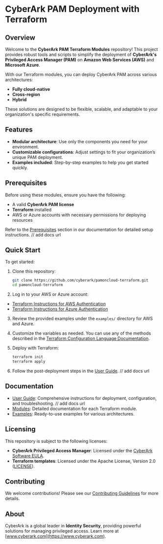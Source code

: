 # CyberArk PAM Deployment with Terraform

## Overview  
Welcome to the **CyberArk PAM Terraform Modules** repository! This project provides robust tools and scripts to simplify the deployment of **CyberArk's Privileged Access Manager (PAM)** on **Amazon Web Services (AWS)** and **Microsoft Azure**.  

With our Terraform modules, you can deploy CyberArk PAM across various architectures:  
- **Fully cloud-native**
- **Cross-region**
- **Hybrid**

These solutions are designed to be flexible, scalable, and adaptable to your organization's specific requirements.

## Features  
- **Modular architecture**: Use only the components you need for your environment.  
- **Customizable configurations**: Adjust settings to fit your organization’s unique PAM deployment.  
- **Examples included**: Step-by-step examples to help you get started quickly.  

## Prerequisites  
Before using these modules, ensure you have the following:  
- A valid **CyberArk PAM license**  
- **Terraform** installed  
- AWS or Azure accounts with necessary permissions for deploying resources  

Refer to the [Prerequisites](#link-to-prerequisites-section) section in our documentation for detailed setup instructions. // add docs url

## Quick Start  
To get started:  
1. Clone this repository:  
   ```bash
   git clone https://github.com/cyberark/pamoncloud-terraform.git
   cd pamoncloud-terraform
   ```

2. Log in to your AWS or Azure account:
- [Terraform Instructions for AWS Authentication](https://registry.terraform.io/providers/hashicorp/aws/latest/docs#authentication-and-configuration)
- [Terraform Instructions for Azure Authentication](https://registry.terraform.io/providers/hashicorp/azurerm/latest/docs#authenticating-to-azure)

3. Review the provided examples under the `examples/` directory for AWS and Azure.

4. Customize the variables as needed. You can use any of the methods described in the [Terraform Configuration Language Documentation](https://developer.hashicorp.com/terraform/language/values/variables#assigning-values-to-root-module-variables).

5. Deploy with Terraform:  
   ```bash
   terraform init  
   terraform apply  
   ```

6. Follow the post-deployment steps in the [User Guide](#link-to-user-guide). // add docs url

## Documentation  
- [User Guide](#link-to-user-guide): Comprehensive instructions for deployment, configuration, and troubleshooting.  // add docs url
- [Modules](https://github.com/cyberark/PAMonCloud-terraform/tree/master/modules): Detailed documentation for each Terraform module.  
- [Examples](https://github.com/cyberark/PAMonCloud-terraform/tree/master/examples): Ready-to-use examples for various architectures.  

## Licensing  
This repository is subject to the following licenses:  
- **CyberArk Privileged Access Manager**: Licensed under the [CyberArk Software EULA](https://www.cyberark.com/EULA.pdf).  
- **Terraform templates**: Licensed under the Apache License, Version 2.0 ([LICENSE](https://github.com/cyberark/pamoncloud-terraform/blob/master/LICENSE)).  

## Contributing  
We welcome contributions! Please see our [Contributing Guidelines](https://github.com/cyberark/pamoncloud-terraform/blob/master/CONTRIBUTING.md) for more details.

## About  
CyberArk is a global leader in **Identity Security**, providing powerful solutions for managing privileged access. Learn more at [www.cyberark.com](https://www.cyberark.com).  